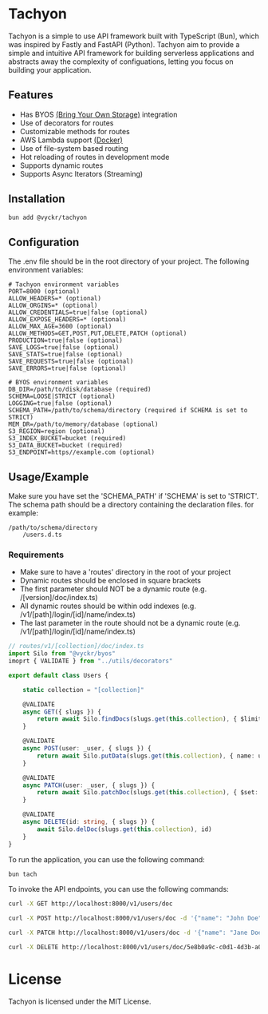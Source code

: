 # Tachyon

Tachyon is a simple to use API framework built with TypeScript (Bun), which was inspired by Fastly  and FastAPI (Python). Tachyon aim to provide a simple and intuitive API framework for building serverless applications and abstracts away the complexity of configuations, letting you focus on building your application.

## Features

- Has BYOS [(Bring Your Own Storage)](https://github.com/Chidelma/BYOS) integration
- Use of decorators for routes
- Customizable methods for routes
- AWS Lambda support [(Docker)](https://hub.docker.com/repository/docker/iyormobi/tachyon/general)
- Use of file-system based routing
- Hot reloading of routes in development mode
- Supports dynamic routes
- Supports Async Iterators (Streaming)

## Installation

```bash
bun add @vyckr/tachyon
```

## Configuration

The .env file should be in the root directory of your project. The following environment variables:
```
# Tachyon environment variables
PORT=8000 (optional)
ALLOW_HEADERS=* (optional)
ALLOW_ORGINS=* (optional)
ALLOW_CREDENTIALS=true|false (optional)
ALLOW_EXPOSE_HEADERS=* (optional)
ALLOW_MAX_AGE=3600 (optional)
ALLOW_METHODS=GET,POST,PUT,DELETE,PATCH (optional)
PRODUCTION=true|false (optional)
SAVE_LOGS=true|false (optional)
SAVE_STATS=true|false (optional)
SAVE_REQUESTS=true|false (optional)
SAVE_ERRORS=true|false (optional)

# BYOS environment variables
DB_DIR=/path/to/disk/database (required)
SCHEMA=LOOSE|STRICT (optional)
LOGGING=true|false (optional)
SCHEMA_PATH=/path/to/schema/directory (required if SCHEMA is set to STRICT)
MEM_DR=/path/to/memory/database (optional)
S3_REGION=region (optional)
S3_INDEX_BUCKET=bucket (required)
S3_DATA_BUCKET=bucket (required)
S3_ENDPOINT=https//example.com (optional)
```

## Usage/Example

Make sure you have set the 'SCHEMA_PATH' if 'SCHEMA' is set to 'STRICT'. The schema path should be a directory containing the declaration files. for example:

```
/path/to/schema/directory
    /users.d.ts
```
### Requirements
- Make sure to have a 'routes' directory in the root of your project
- Dynamic routes should be enclosed in square brackets
- The first parameter should NOT be a dynamic route (e.g. /[version]/doc/index.ts)
- All dynamic routes should be within odd indexes (e.g. /v1/[path]/login/[id]/name/index.ts)
- The last parameter in the route should not be a dynamic route (e.g. /v1/[path]/login/[id]/name/index.ts)

```typescript
// routes/v1/[collection]/doc/index.ts
import Silo from "@vyckr/byos"
imoprt { VALIDATE } from "../utils/decorators"

export default class Users {

    static collection = "[collection]"

    @VALIDATE
    async GET({ slugs }) {
        return await Silo.findDocs(slugs.get(this.collection), { $limit: 10 })
    }

    @VALIDATE
    async POST(user: _user, { slugs }) {
        return await Silo.putData(slugs.get(this.collection), { name: user.name, age: user.age })
    }

    @VALIDATE
    async PATCH(user: _user, { slugs }) {
        return await Silo.patchDoc(slugs.get(this.collection), { $set: { name: user.name, age: user.age } })
    }

    @VALIDATE
    async DELETE(id: string, { slugs }) {
        await Silo.delDoc(slugs.get(this.collection), id)
    }   
}
```

To run the application, you can use the following command:

```bash 
bun tach
```

To invoke the API endpoints, you can use the following commands:

```bash
curl -X GET http://localhost:8000/v1/users/doc
```

```bash
curl -X POST http://localhost:8000/v1/users/doc -d '{"name": "John Doe", "age": 30}'
```

```bash
curl -X PATCH http://localhost:8000/v1/users/doc -d '{"name": "Jane Doe", "age": 31}'
```

```bash
curl -X DELETE http://localhost:8000/v1/users/doc/5e8b0a9c-c0d1-4d3b-a0b1-e2d8e0e9a1c0
```

# License

Tachyon is licensed under the MIT License.
